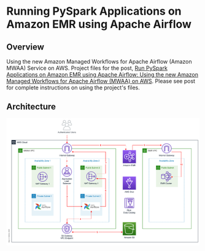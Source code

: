 # Running PySpark Applications on Amazon EMR using Apache Airflow

## Overview

Using the new Amazon Managed Workflows for Apache Airflow (Amazon MWAA) Service on AWS. Project files for the post, [Run PySpark Applications on Amazon EMR using Apache Airflow: Using the new Amazon Managed Workflows for Apache Airflow (MWAA) on AWS](https://itnext.io/running-spark-jobs-on-amazon-emr-with-apache-airflow-2e16647fea0c). Please see post for complete instructions on using the project's files.

## Architecture

![Architecture](./diagram/Architecture.png)